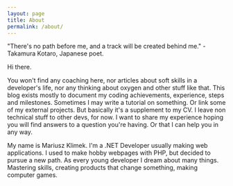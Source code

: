 ```yaml
---
layout: page
title: About
permalink: /about/
---
```


"There's no path before me, and a track will be created behind me." - Takamura Kotaro, Japanese poet.

Hi there.

You won't find any coaching here, nor articles about soft skills in a developer's life, nor any thinking about oxygen and other stuff like that. This blog exists mostly to document my coding achievements, experience, steps and milestones. Sometimes I may write a tutorial on something. Or link some of my external projects. But basically it's a supplement to my CV. I leave non technical stuff to other devs, for now. I want to share my experience hoping you will find answers to a question you're having. Or that I can help you in any way.

My name is Mariusz Klimek. I'm a .NET Developer usually making web applications. I used to make hobby webpages with PHP, but decided to pursue a new path. As every young developer I dream about many things. Mastering skills, creating products that change something, making computer games.